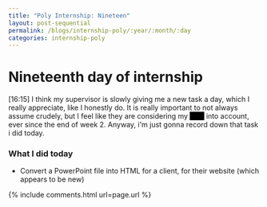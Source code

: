 ```yaml
---
title: "Poly Internship: Nineteen"
layout: post-sequential
permalink: /blogs/internship-poly/:year/:month/:day
categories: internship-poly
---
```

# Nineteenth day of internship

<span class="timestamp">[16:15]</span> I think my supervisor is slowly giving me a new task a day, which I really appreciate, like I honestly do. It is really important to not always assume crudely, but I feel like they are considering my <span style="color:black;background-color:black;">ASD</span> into account, ever since the end of week 2. Anyway, i'm just gonna record down that task i did today.

### What I did today
* Convert a PowerPoint file into HTML for <span ondblclick="this.innerHTML = 'http://www.hkntanks.com.sg/'">a client</span>, for their website (which appears to be new)


{% include comments.html url=page.url %}
